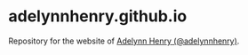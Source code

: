 # adelynnhenry.github.io

Repository for the website of [Adelynn Henry (@adelynnhenry)](https://adelynnhenry.github.io).
